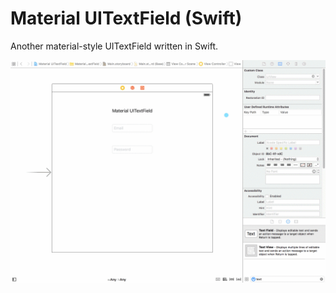 # Material UITextField (Swift)

Another material-style UITextField written in Swift.

![Screenshot](./screenshot.gif)
